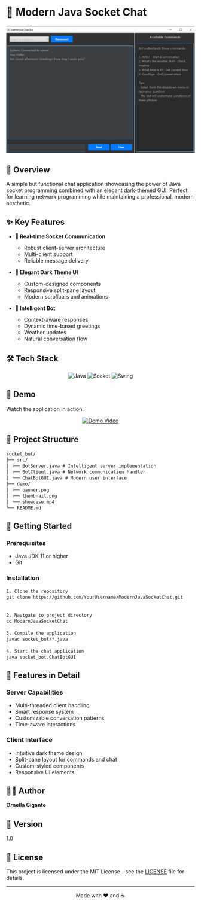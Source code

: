 # 🤖 Modern Java Socket Chat

<p align="center">
  <a href="https://github.com/Ornella-Gigante/JavaSocketChat/blob/main/socket.png">
    <img src="https://github.com/Ornella-Gigante/JavaSocketChat/blob/main/socket.png" alt="Java Socket Chat Preview" width="600"/>
  </a>
</p>

## 🌟 Overview
A simple but functional chat application showcasing the power of Java socket programming combined with an elegant dark-themed GUI. Perfect for learning network programming while maintaining a professional, modern aesthetic.

## ✨ Key Features
- **🔌 Real-time Socket Communication**
  - Robust client-server architecture
  - Multi-client support
  - Reliable message delivery

- **🎨 Elegant Dark Theme UI**
  - Custom-designed components
  - Responsive split-pane layout
  - Modern scrollbars and animations

- **🤖 Intelligent Bot**
  - Context-aware responses
  - Dynamic time-based greetings
  - Weather updates
  - Natural conversation flow

## 🛠️ Tech Stack

<p align="center">
  <img alt="Java" src="https://img.shields.io/badge/Java-ED8B00?style=for-the-badge&logo=java&logoColor=white"/>
  <img alt="Socket" src="https://img.shields.io/badge/Socket-Programming-success?style=for-the-badge"/>
  <img alt="Swing" src="https://img.shields.io/badge/Swing-GUI-blue?style=for-the-badge"/>
</p>


## 🎥 Demo
Watch the application in action:

<p align="center">
  <a href="demo/showcase.mp4">
    <img src="demo/thumbnail.png" alt="Demo Video" width="600"/>
  </a>
</p>

## 📁 Project Structure

    socket_bot/
    ├── src/
    │ ├── BotServer.java # Intelligent server implementation
    │ ├── BotClient.java # Network communication handler
    │ └── ChatBotGUI.java # Modern user interface
    ├── demo/
    │ ├── banner.png
    │ ├── thumbnail.png
    │ └── showcase.mp4
    └── README.md

## 🚀 Getting Started

### Prerequisites
- Java JDK 11 or higher
- Git

### Installation
    
    1. Clone the repository
    git clone https://github.com/YourUsername/ModernJavaSocketChat.git


    2. Navigate to project directory
    cd ModernJavaSocketChat

    3. Compile the application
    javac socket_bot/*.java

    4. Start the chat application
    java socket_bot.ChatBotGUI

## 🎯 Features in Detail

### Server Capabilities

- Multi-threaded client handling
- Smart response system
- Customizable conversation patterns
- Time-aware interactions

### Client Interface

- Intuitive dark theme design
- Split-pane layout for commands and chat
- Custom-styled components
- Responsive UI elements

## 👩‍💻 Author
**Ornella Gigante**

## 📌 Version
1.0

## 📄 License
This project is licensed under the MIT License - see the [LICENSE](LICENSE) file for details.

---
<p align="center">
  Made with ❤️ and ☕
</p>
